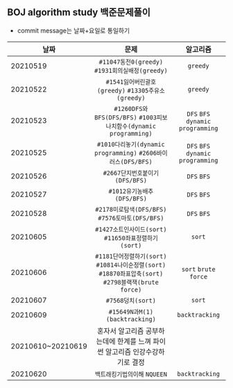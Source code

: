 ## BOJ algorithm study 백준문제풀이
- commit message는 날짜+요일로 통일하기 


날짜 | 문제 | 알고리즘
---|:---:|:---:
20210519 | `#11047동전0(greedy)` `#1931회의실배정(greedy)`| `greedy`
20210522 | `#1541잃어버린괄호(greedy)` `#13305주유소(greedy)` |`greedy`
20210523 | `#1260DFS와BFS(DFS/BFS)` `#1003피보나치함수(dynamic programming)` | `DFS` `BFS` `dynamic programming`
20210525 | `#1010다리놓기(dynamic programming)` `#2606바이러스(DFS/BFS)` | `DFS` `BFS` `dynamic programming`
20210526 | `#2667단지번호붙이기(DFS/BFS)` | `DFS` `BFS`
20210527 | `#1012유기농배추(DFS/BFS)`| `DFS` `BFS`
20210528 | `#2178미로탐색(DFS/BFS)` `#7576토마토(DFS/BFS)`|`DFS` `BFS`
20210605 | `#1427소트인사이드(sort)` `#11650좌표정렬하기(sort)` | `sort`
20210606 | `#1181단어정렬하기(sort)` `#10814나이순정렬(sort)` `#18870좌표압축(sort)` `#2798블랙잭(brute force)` | `sort` `brute force`
20210607 | `#7568덩치(sort)` | `sort`
20210609 | `#15649N과M(1)(backtracking)`|`backtracking`
20210610~20210619 | 혼자서 알고리즘 공부하는데에 한계를 느껴 파이썬 알고리즘 인강수강하기로 결정|
20210620 | `백트래킹기법의이해` `NQUEEN` | `backtracking` 

